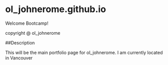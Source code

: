 # ol_johnerome.github.io
Welcome Bootcamp!

copyright @ ol_johnerome

##Description 

This will be the main portfolio page for ol_johnerome. I am currently located in Vancouver
